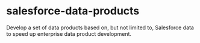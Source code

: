 # salesforce-data-products
Develop a set of data products based on, but not limited to, Salesforce data to speed up enterprise data product development. 
